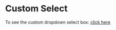 # Custom Select

To see the custom dropdown select box: [click here](https://custom-selectdb.netlify.app/)
